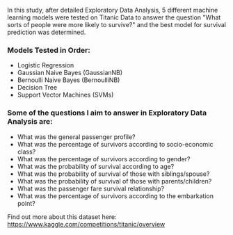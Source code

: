 In this study, after detailed Exploratory Data Analysis, 5 different machine learning models were tested on Titanic Data to answer the question "What sorts of people were more likely to survive?" and the best model for survival prediction was determined.   
  
### Models Tested in Order:
- Logistic Regression
- Gaussian Naive Bayes (GaussianNB)
- Bernoulli Naive Bayes (BernoulliNB)
- Decision Tree
- Support Vector Machines (SVMs)
  
### Some of the questions I aim to answer in Exploratory Data Analysis are: 
- What was the general passenger profile?
- What was the percentage of survivors according to socio-economic class?
- What was the percentage of survivors according to gender?
- What was the probability of survival according to age?
- What was the probability of survival of those with siblings/spouse?
- What was the probability of survival of those with parents/children?
- What was the passenger fare survival relationship?
- What was the percentage of survivors according to the embarkation point?

Find out more about this dataset here: https://www.kaggle.com/competitions/titanic/overview

